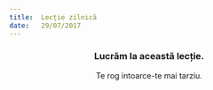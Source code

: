 ```yaml
---
title:  Lecție zilnică
date:   29/07/2017
---
```


### <center>Lucrăm la această lecție.</center>
<center>Te rog intoarce-te mai tarziu.</center>